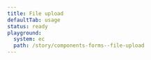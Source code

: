 ```yaml
---
title: File upload
defaultTab: usage
status: ready
playground:
  system: ec
  path: /story/components-forms--file-upload
---
```


